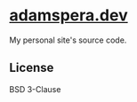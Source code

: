 # [adamspera.dev](https://adamspera.dev)

My personal site's source code.

## License

BSD 3-Clause
